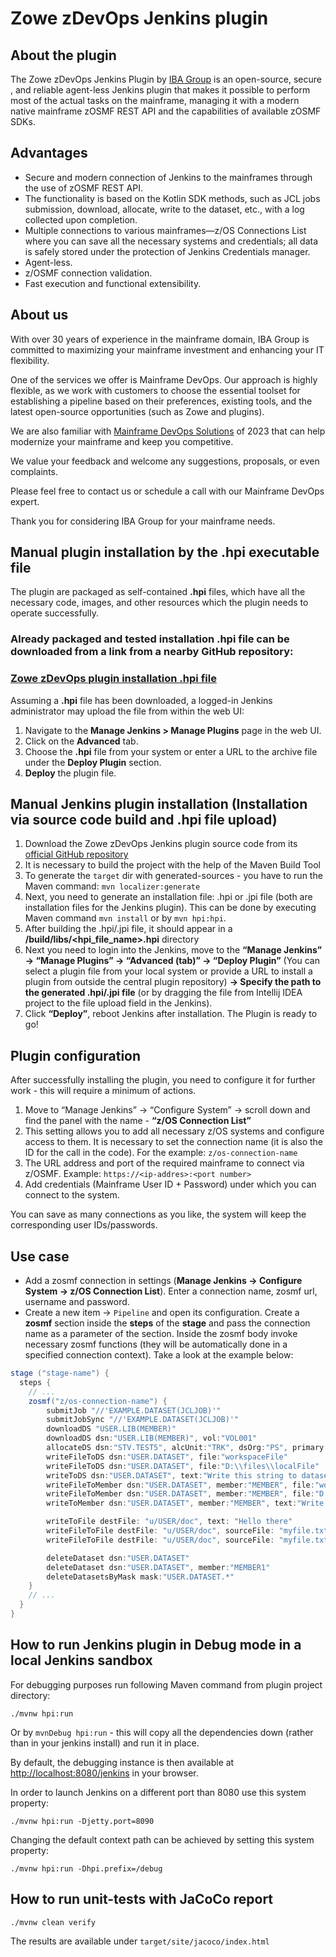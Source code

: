 # Zowe zDevOps Jenkins plugin

## About  the plugin
The Zowe zDevOps Jenkins Plugin by [IBA Group](https://ibagroupit.com/?utm_campaign=IBA_W-Mainframe&utm_source=jenkins&utm_medium=referral&utm_content=description_zdevops) is an open-source, secure , and reliable agent-less Jenkins plugin that makes it possible to perform most of the actual tasks on the mainframe, managing it with a modern native mainframe zOSMF REST API and the capabilities of available zOSMF SDKs.

## Advantages
- Secure and modern connection of Jenkins to the mainframes through the use of zOSMF REST API.
- The functionality is based on the Kotlin SDK methods, such as JCL jobs submission, download, allocate, write to the dataset, etc., with a log collected upon completion.
- Multiple connections to various mainframes—z/OS Connections List where you can save all the necessary systems and credentials; all data is safely stored under the protection of Jenkins Credentials manager.
- Agent-less.
- z/OSMF connection validation.
- Fast execution and functional extensibility.

## About us
With over 30 years of experience in the mainframe domain, IBA Group is committed to maximizing your mainframe investment and enhancing your IT flexibility.

One of the services we offer is Mainframe DevOps. Our approach is highly flexible, as we work with customers to choose the essential toolset for establishing a pipeline based on their preferences, existing tools, and the latest open-source opportunities (such as Zowe and plugins).

We are also familiar with [Mainframe DevOps Solutions](https://mainframe.ibagroupit.com/?utm_campaign=IBA_W-Mainframe&utm_source=jenkins&utm_medium=referral&utm_content=description_zdevops) of 2023 that can help modernize your mainframe and keep you competitive.

We value your feedback and welcome any suggestions, proposals, or even complaints.

Please feel free to contact us or schedule a call with our Mainframe DevOps expert.

Thank you for considering IBA Group for your mainframe needs.

## Manual plugin installation by the .hpi executable file
The plugin are packaged as self-contained <b>.hpi</b> files, which have all the necessary code, images, and other resources which the plugin needs to operate successfully.

### <b>Already packaged and tested installation .hpi file can be downloaded from a link from a nearby GitHub repository:</b>
### <b>[Zowe zDevOps plugin installation .hpi file](https://github.com/IBA-mainframe-dev/Global-Repository-for-Mainframe-Developers/blob/master/Jenkins%20zOS%20DevOps%20plugin%20installable%20hpi/zos-devops.hpi)</b>

Assuming a <b>.hpi</b> file has been downloaded, a logged-in Jenkins administrator may upload the file from within the web UI:
1. Navigate to the <b>Manage Jenkins > Manage Plugins</b> page in the web UI.
2. Click on the <b>Advanced</b> tab.
3. Choose the <b>.hpi</b> file from your system or enter a URL to the archive file under the <b>Deploy Plugin</b> section.
4. <b>Deploy</b> the plugin file.

## Manual Jenkins plugin installation (Installation via source code build and .hpi file upload)
1. Download the Zowe zDevOps Jenkins plugin source code from its [official GitHub repository](https://github.com/jenkinsci/zdevops-plugin)
2. It is necessary to build the project with the help of the Maven Build Tool
3. To generate the ```target``` dir with generated-sources - you have to run the Maven command: ```mvn localizer:generate```
4. Next, you need to generate an installation file: .hpi or .jpi file (both are installation files for the Jenkins plugin). This can be done by executing Maven command ```mvn install``` or by ```mvn hpi:hpi```.
5. After building the .hpi/.jpi file, it should appear in a <b><Plugin-project-name>/build/libs/<hpi_file_name>.hpi</b> directory
6. Next you need to login into the Jenkins, move to the <b>“Manage Jenkins” -> “Manage Plugins” -> “Advanced (tab)” -> “Deploy Plugin”</b> (You can select a plugin file from your local system or provide a URL to install a plugin from outside the central plugin repository) <b>-> Specify the path to the generated .hpi/.jpi file</b> (or by dragging the file from Intellij IDEA project to the file upload field in the Jenkins).
7. Click <b>“Deploy”</b>, reboot Jenkins after installation. The Plugin is ready to go!

## Plugin configuration
After successfully installing the plugin, you need to configure it for further work - this will require a minimum of actions.
1. Move to “Manage Jenkins” -> “Configure System” -> scroll down and find the panel with the name - <b>“z/OS Connection List”</b>
2. This setting allows you to add all necessary z/OS systems and configure access to them.
   It is necessary to set the connection name (it is also the ID for the call in the code). For the example: ```z/os-connection-name```
3. The URL address and port of the required mainframe to connect via z/OSMF. Example: ```https://<ip-addres>:<port number>```
4. Add credentials (Mainframe User ID + Password) under which you can connect to the system.

You can save as many connections as you like, the system will keep the corresponding user IDs/passwords.

## Use case
- Add a zosmf connection in settings (<b>Manage Jenkins -> Configure System -> z/OS Connection List</b>). Enter a connection name, zosmf url, username and password.
- Create a new item -> ```Pipeline``` and open its configuration.
  Create a <b>zosmf</b> section inside the <b>steps</b> of the <b>stage</b> and pass the connection name as a parameter of the section. Inside the zosmf body invoke necessary zosmf functions (they will be automatically done in a specified connection context). Take a look at the example below:
```groovy
stage ("stage-name") {
  steps {
    // ...
    zosmf("z/os-connection-name") {
        submitJob "//'EXAMPLE.DATASET(JCLJOB)'"
        submitJobSync "//'EXAMPLE.DATASET(JCLJOB)'"
        downloadDS "USER.LIB(MEMBER)"
        downloadDS dsn:"USER.LIB(MEMBER)", vol:"VOL001"
        allocateDS dsn:"STV.TEST5", alcUnit:"TRK", dsOrg:"PS", primary:1, secondary:1, recFm:"FB"
        writeFileToDS dsn:"USER.DATASET", file:"workspaceFile"
        writeFileToDS dsn:"USER.DATASET", file:"D:\\files\\localFile"
        writeToDS dsn:"USER.DATASET", text:"Write this string to dataset"
        writeFileToMember dsn:"USER.DATASET", member:"MEMBER", file:"workspaceFile"
        writeFileToMember dsn:"USER.DATASET", member:"MEMBER", file:"D:\\files\\localFile"
        writeToMember dsn:"USER.DATASET", member:"MEMBER", text:"Write this string to member"

        writeToFile destFile: "u/USER/doc", text: "Hello there"
        writeFileToFile destFile: "u/USER/doc", sourceFile: "myfile.txt"
        writeFileToFile destFile: "u/USER/doc", sourceFile: "myfile.txt", binary: "true"

        deleteDataset dsn:"USER.DATASET"
        deleteDataset dsn:"USER.DATASET", member:"MEMBER1"
        deleteDatasetsByMask mask:"USER.DATASET.*"
    }
    // ...
  }
}
```

## How to run Jenkins plugin in Debug mode in a local Jenkins sandbox

For debugging purposes run following Maven command from plugin project directory:

```./mvnw hpi:run```

Or by ```mvnDebug hpi:run``` - this will copy all the dependencies down (rather than in your jenkins install) and run it in place.

By default, the debugging instance is then available at [http://localhost:8080/jenkins](http://localhost:8080/jenkins) in your browser.

In order to launch Jenkins on a different port than 8080 use this system property:

```./mvnw hpi:run -Djetty.port=8090```

Changing the default context path can be achieved by setting this system property:

```./mvnw hpi:run -Dhpi.prefix=/debug```

## How to run unit-tests with JaCoCo report

```./mvnw clean verify```

The results are available under `target/site/jacoco/index.html`
